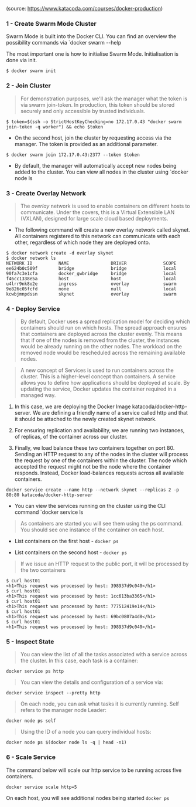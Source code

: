 (source: https://www.katacoda.com/courses/docker-production)
### 1 - Create Swarm Mode Cluster

Swarm Mode is built into the Docker CLI. You can find an overview the possibility commands via `docker swarm --help

The most important one is how to initialise Swarm Mode. Initialisation is done via init.
```
$ docker swarm init
```

### 2 - Join Cluster

> For demonstration purposes, we'll ask the manager what the token is via swarm join-token. In production, this token
should be stored securely and only accessible by trusted individuals.
```Shell
$ token=$(ssh -o StrictHostKeyChecking=no 172.17.0.43 "docker swarm join-token -q worker") && echo $token

```

* On the second host, join the cluster by requesting access via the manager. The token is provided as an additional
parameter.

```
$ docker swarm join 172.17.0.43:2377 --token $token
```

* By default, the manager will automatically accept new nodes being added to the cluster. You can view all nodes
in the cluster using `docker node ls

### 3 - Create Overlay Network

> The _overlay_ network is used to enable containers on different hosts to communicate. Under the covers, this is
a Virtual Extensible LAN (VXLAN), designed for large scale cloud based deployments.

* The following command will create a new overlay network called skynet. All containers registered to this network
can communicate with each other, regardless of which node they are deployed onto.
```
$ docker network create -d overlay skynet
$ docker network ls
NETWORK ID          NAME                DRIVER              SCOPE
ee624b0c509f        bridge              bridge              local
90fa7c3e1cfa        docker_gwbridge     bridge              local
f46cc1338e5a        host                host                local
u4lrr9nk8o2e        ingress             overlay             swarm
9e826c05fcfd        none                null                local
kcwbjmnpdssn        skynet              overlay             swarm
```

### 4 - Deploy Service

> By default, Docker uses a spread replication model for deciding which containers should run on which hosts.
The spread approach ensures that containers are deployed across the cluster evenly. This means that if one of
the nodes is removed from the cluster, the instances would be already running on the other nodes. The workload
on the removed node would be rescheduled across the remaining available nodes.

> A new concept of Services is used to run containers across the cluster. This is a higher-level concept than
containers. A service allows you to define how applications should be deployed at scale. By updating the service,
Docker updates the container required in a managed way.

1. In this case, we are deploying the Docker Image katacoda/docker-http-server. We are defining a friendly name of
a service called http and that it should be attached to the newly created skynet network.

2. For ensuring replication and availability, we are running two instances, of replicas, of the container across
our cluster.

3. Finally, we load balance these two containers together on port 80. Sending an HTTP request to any of the nodes
in the cluster will process the request by one of the containers within the cluster. The node which accepted
the request might not be the node where the container responds. Instead, Docker load-balances requests across
all available containers.

```
docker service create --name http --network skynet --replicas 2 -p 80:80 katacoda/docker-http-server
```

* You can view the services running on the cluster using the CLI command `docker service ls

> As containers are started you will see them using the ps command. You should see one instance of the container on each host.

* List containers on the first host - `docker ps`

* List containers on the second host - `docker ps`

> If we issue an HTTP request to the public port, it will be processed by the two containers  
```
$ curl host01
<h1>This request was processed by host: 398937d9c040</h1>
$ curl host01
<h1>This request was processed by host: 1cc613ba3365</h1>
$ curl host01
<h1>This request was processed by host: 777512419e14</h1>
$ curl host01
<h1>This request was processed by host: 69bc0807a4d8</h1>
$ curl host01
<h1>This request was processed by host: 398937d9c040</h1>
```

### 5 - Inspect State

> You can view the list of all the tasks associated with a service across the cluster. In this case, each task is
a container:
```
docker service ps http
```

> You can view the details and configuration of a service via:

```
docker service inspect --pretty http
```

> On each node, you can ask what tasks it is currently running. Self refers to the manager node Leader:
```
docker node ps self
```

> Using the ID of a node you can query individual hosts:
```
docker node ps $(docker node ls -q | head -n1)
```

### 6 - Scale Service

The command below will scale our http service to be running across five containers.
```
docker service scale http=5
```

On each host, you will see additional nodes being started `docker ps`